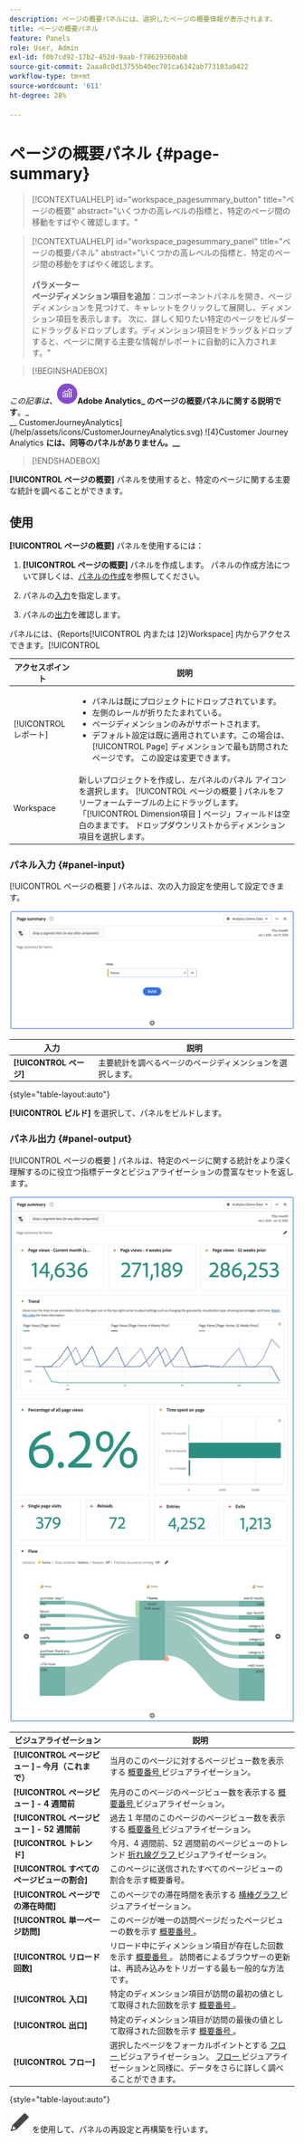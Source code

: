 ```yaml
---
description: ページの概要パネルには、選択したページの概要情報が表示されます。
title: ページの概要パネル
feature: Panels
role: User, Admin
exl-id: f0b7cd92-17b2-452d-9aab-f78629360ab8
source-git-commit: 2aaa8c0d13755b40ec701ca6342ab773103a0422
workflow-type: tm+mt
source-wordcount: '611'
ht-degree: 28%

---
```


# ページの概要パネル {#page-summary}

<!-- markdownlint-disable MD034 -->

>[!CONTEXTUALHELP]
>id="workspace_pagesummary_button"
>title="ページの概要"
>abstract="いくつかの高レベルの指標と、特定のページ間の移動をすばやく確認します。"

<!-- markdownlint-enable MD034 -->

<!-- markdownlint-disable MD034 -->

>[!CONTEXTUALHELP]
>id="workspace_pagesummary_panel"
>title="ページの概要パネル"
>abstract="いくつかの高レベルの指標と、特定のページ間の移動をすばやく確認します。<br/><br/>**パラメーター&#x200B;**<br/>**ページディメンション項目を追加**：コンポーネントパネルを開き、ページディメンションを見つけて、キャレットをクリックして展開し、ディメンション項目を表示します。  次に、詳しく知りたい特定のページをビルダーにドラッグ＆ドロップします。ディメンション項目をドラッグ＆ドロップすると、ページに関する主要な情報がレポートに自動的に入力されます。"

<!-- markdownlint-enable MD034 -->


>[!BEGINSHADEBOX]

_この記事は、![AdobeAnalytics](/help/assets/icons/AdobeAnalytics.svg)_**Adobe Analytics_ のページの概要パネルに関する説明です**。_<br/>__ CustomerJourneyAnalytics](/help/assets/icons/CustomerJourneyAnalytics.svg) ![4}Customer Journey Analytics **には、同等のパネルがありません。__**

>[!ENDSHADEBOX]

**[!UICONTROL ページの概要]** パネルを使用すると、特定のページに関する主要な統計を調べることができます。

## 使用

**[!UICONTROL ページの概要]** パネルを使用するには：

1. **[!UICONTROL ページの概要]** パネルを作成します。 パネルの作成方法について詳しくは、[パネルの作成](panels.md#create-a-panel)を参照してください。

1. パネルの[入力](#panel-input)を指定します。

1. パネルの[出力](#panel-output)を確認します。



パネルには、{Reports[!UICONTROL  内または ]2}Workspace] 内からアクセスできます。[!UICONTROL 

| アクセスポイント | 説明 |
| --- | --- |
| [!UICONTROL レポート] | <ul><li>パネルは既にプロジェクトにドロップされています。</li><li>左側のレールが折りたたまれている。</li><li>ページディメンションのみがサポートされます。</li><li>デフォルト設定は既に適用されています。この場合は、[!UICONTROL Page] ディメンションで最も訪問されたページです。 この設定は変更できます。</li></ul> |
| Workspace | 新しいプロジェクトを作成し、左パネルのパネル アイコンを選択します。 [!UICONTROL  ページの概要 ] パネルをフリーフォームテーブルの上にドラッグします。 「[!UICONTROL Dimension項目 ] ページ」フィールドは空白のままです。 ドロップダウンリストからディメンション項目を選択します。 |

### パネル入力 {#panel-input}

[!UICONTROL  ページの概要 ] パネルは、次の入力設定を使用して設定できます。

![ ページ入力の概要 ](assets/page-summary-input.png)

| 入力 | 説明 |
| --- | --- |
| **[!UICONTROL ページ]** | 主要統計を調べるページのページディメンションを選択します。 |

{style="table-layout:auto"}


**[!UICONTROL ビルド]** を選択して、パネルをビルドします。

### パネル出力 {#panel-output}

[!UICONTROL  ページの概要 ] パネルは、特定のページに関する統計をより深く理解するのに役立つ指標データとビジュアライゼーションの豊富なセットを返します。

![ページの概要パネル](assets/page-summary-output.png)

| ビジュアライゼーション | 説明 |
| --- | --- |
| **[!UICONTROL ページビュー ] – 今月（これまで）** | 当月のこのページに対するページビュー数を表示する [ 概要番号 ](/help/analyze/analysis-workspace/visualizations/summary-number-change.md) ビジュアライゼーション。 |
| **[!UICONTROL ページビュー ] - 4 週間前** | 先月のこのページのページビュー数を表示する [ 概要番号 ](/help/analyze/analysis-workspace/visualizations/summary-number-change.md) ビジュアライゼーション。 |
| **[!UICONTROL ページビュー ] - 52 週間前** | 過去 1 年間のこのページのページビュー数を表示する [ 概要番号 ](/help/analyze/analysis-workspace/visualizations/summary-number-change.md) ビジュアライゼーション。 |
| **[!UICONTROL トレンド]** | 今月、4 週間前、52 週間前のページビューのトレンド [ 折れ線グラフ ](/help/analyze/analysis-workspace/visualizations/line.md) ビジュアライゼーション。 |
| **[!UICONTROL すべてのページビューの割合]** | このページに送信されたすべてのページビューの割合を示す概要番号。 |
| **[!UICONTROL ページでの滞在時間]** | このページでの滞在時間を表示する [ 横棒グラフ ](/help/analyze/analysis-workspace/visualizations/horizontal-bar.md) ビジュアライゼーション。 |
| **[!UICONTROL 単一ページ訪問]** | このページが唯一の訪問ページだったページビューの数を示す [ 概要番号 ](/help/analyze/analysis-workspace/visualizations/summary-number-change.md)。 |
| **[!UICONTROL リロード回数]** | リロード中にディメンション項目が存在した回数を示す [ 概要番号 ](/help/analyze/analysis-workspace/visualizations/summary-number-change.md)。 訪問者によるブラウザーの更新は、再読み込みをトリガーする最も一般的な方法です。 |
| **[!UICONTROL 入口]** | 特定のディメンション項目が訪問の最初の値として取得された回数を示す [ 概要番号 ](/help/analyze/analysis-workspace/visualizations/summary-number-change.md)。 |
| **[!UICONTROL 出口]** | 特定のディメンション項目が訪問の最後の値として取得された回数を示す [ 概要番号 ](/help/analyze/analysis-workspace/visualizations/summary-number-change.md)。 |
| **[!UICONTROL フロー]** | 選択したページをフォーカルポイントとする [ フロー ](/help/analyze/analysis-workspace/visualizations/c-flow/flow.md) ビジュアライゼーション。 [ フロー ](/help/analyze/analysis-workspace/visualizations/c-flow/create-flow.md) ビジュアライゼーションと同様に、データをさらに詳しく調べることができます。 |

{style="table-layout:auto"}

![ 編集 ](/help/assets/icons/Edit.svg) を使用して、パネルの再設定と再構築を行います。

